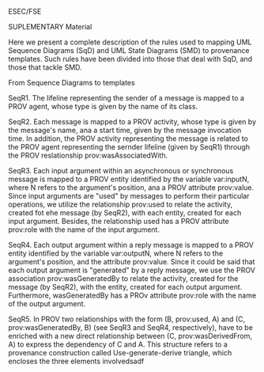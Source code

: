 ESEC/FSE


SUPLEMENTARY Material


Here we present a complete description of the rules used to mapping UML Sequence Diagrams (SqD) and UML State Diagrams (SMD) to provenance templates. Such rules have been divided into those that deal with SqD, and those that tackle SMD. 

From Sequence Diagrams to templates

SeqR1. The lifeline representing the sender of a message is mapped to a PROV agent, whose type is given by the name of its class.

SeqR2. Each message is mapped to a PROV activity, whose type is given by the message's name, ana a start time, given by the message invocation time. In addition, the PROV activity representing the message is related to the PROV agent representing the sernder lifeline (given by SeqR1) through the PROV reslationship prov:wasAssociatedWith.

SeqR3. Each input argument within an asynchronous or synchronous message is mapped to a PROV entity identified by the variable var:inputN, where N refers to the argument's position, ana a PROV attribute prov:value. Since input arguments are "used" by messages to perform their particular operations, we utilize the relationship prov:used to relate the activity, created fot ehe message (by SeqR2), with each entity, created for each input argument. Besides, the relationship used has a PROV attribute prov:role with the name of the input argument. 

SeqR4. Each output argument within a reply message is mapped to a PROV entity identified by the variable var:outputN, where N refers to the argument's position, and the attribute prov:value. Since it could be said that each output argument is "generated" by a reply message, we use the PROV association prov:wasGeneratedBy to relate the activity, created for the message (by SeqR2), with the entity, created for each output argument. Furthermore, wasGeneratedBy has a PROv attribute prov:role with the name of the output argument.

SeqR5. In PROV two relationships with the form (B, prov:used, A) and (C, prov:wasGeneratedBy, B) (see SeqR3 and SeqR4, respectively), have to be enriched with a new direct relationship between (C, prov:wasDerivedFrom, A) to express the dependency of C and A. This structure refers to a provenance construction called Use-generate-derive triangle, which encloses the three elements involvedsadf

